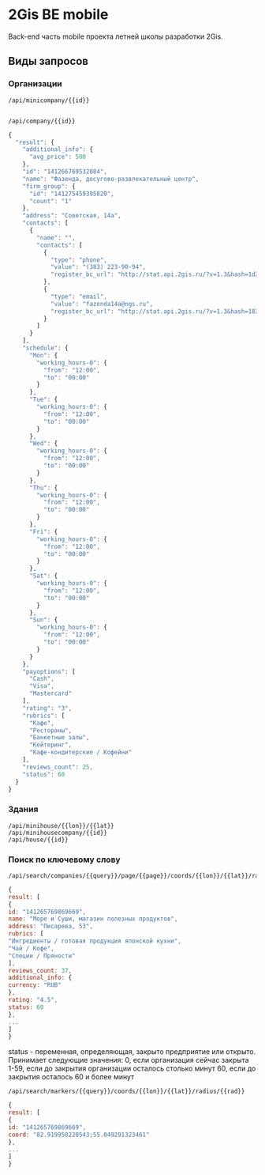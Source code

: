 2Gis BE mobile
=========
Back-end часть mobile проекта летней школы разработки 2Gis.

Виды запросов 
----
### Организации

    /api/minicompany/{{id}}


    /api/company/{{id}}
```javascript
{
  "result": {
    "additional_info": {
      "avg_price": 500
    },
    "id": "141266769532084",
    "name": "Фазенда, досугово-развлекательный центр",
    "firm_group": {
      "id": "141275459395820",
      "count": "1"
    },
    "address": "Советская, 14а",
    "contacts": [
      {
        "name": "",
        "contacts": [
          {
            "type": "phone",
            "value": "(383) 223-90-94",
            "register_bc_url": "http://stat.api.2gis.ru/?v=1.3&hash=1d39nw8987HIJHHJ142huvef6A6A17291A2B4428562347G42c2969G43J0I0931rv80"
          },
          {
            "type": "email",
            "value": "fazenda14a@ngs.ru",
            "register_bc_url": "http://stat.api.2gis.ru/?v=1.3&hash=183Cnw8987HIJHHJ1b2Buvef6A6A172919264428562347G4292c69G49J0I0931rv6c"
          }
        ]
      }
    ],
    "schedule": {
      "Mon": {
        "working_hours-0": {
          "from": "12:00",
          "to": "00:00"
        }
      },
      "Tue": {
        "working_hours-0": {
          "from": "12:00",
          "to": "00:00"
        }
      },
      "Wed": {
        "working_hours-0": {
          "from": "12:00",
          "to": "00:00"
        }
      },
      "Thu": {
        "working_hours-0": {
          "from": "12:00",
          "to": "00:00"
        }
      },
      "Fri": {
        "working_hours-0": {
          "from": "12:00",
          "to": "00:00"
        }
      },
      "Sat": {
        "working_hours-0": {
          "from": "12:00",
          "to": "00:00"
        }
      },
      "Sun": {
        "working_hours-0": {
          "from": "12:00",
          "to": "00:00"
        }
      }
    },
    "payoptions": [
      "Cash",
      "Visa",
      "Mastercard"
    ],
    "rating": "3",
    "rubrics": [
      "Кафе",
      "Рестораны",
      "Банкетные залы",
      "Кейтеринг",
      "Кафе-кондитерские / Кофейни"
    ],
    "reviews_count": 25,
    "status": 60
  }
}
```

### Здания
    /api/minihouse/{{lon}}/{{lat}}
    /api/minihousecompany/{{id}}
    /api/house/{{id}}
### Поиск по ключевому слову
    /api/search/companies/{{query}}/page/{{page}}/coords/{{lon}}/{{lat}}/radius/{{rad}}
   
```javascript
{
result: [
{
id: "141265769869669",
name: "Море и Суши, магазин полезных продуктов",
address: "Писарева, 53",
rubrics: [
"Ингредиенты / готовая продукция японской кухни",
"Чай / Кофе",
"Специи / Пряности"
],
reviews_count: 37,
additional_info: {
currency: "RUB"
},
rating: "4.5",
status: 60
},
...
]
}
```
status - переменная, определяющая, закрыто предприятие или открыто. Принимает следующие значения:
    0, если организация сейчас закрыта 
    1-59, если до закрытия организации осталось столько минут
    60, если до закрытия осталось 60 и более минут

    /api/search/markers/{{query}}/coords/{{lon}}/{{lat}}/radius/{{rad}}

```javascript
{
result: [
{
id: "141265769869669",
coord: "82.919950220543;55.049291323461"
},
...
]
}
```



